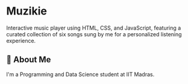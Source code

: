 # Muzikie

Interactive music player using HTML, CSS, and JavaScript, featuring a curated collection of six songs sung by me for a personalized listening experience.

## 🚀 About Me
I'm a Programming and Data Science student at IIT Madras.
